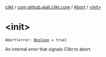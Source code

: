 [clikt](../../index.md) / [com.github.ajalt.clikt.core](../index.md) / [Abort](index.md) / [&lt;init&gt;](./-init-.md)

# &lt;init&gt;

`Abort(error: `[`Boolean`](https://kotlinlang.org/api/latest/jvm/stdlib/kotlin/-boolean/index.html)` = true)`

An internal error that signals Clikt to abort.


